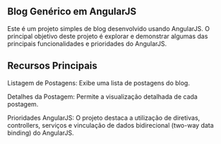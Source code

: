 ## Blog Genérico em AngularJS

Este é um projeto simples de blog desenvolvido usando AngularJS. O principal objetivo deste projeto é explorar e demonstrar algumas das principais funcionalidades e prioridades do AngularJS.

## Recursos Principais

Listagem de Postagens: Exibe uma lista de postagens do blog.

Detalhes da Postagem: Permite a visualização detalhada de cada postagem.

Prioridades AngularJS: O projeto destaca a utilização de diretivas, controllers, serviços e vinculação de dados bidirecional (two-way data binding) do AngularJS.

